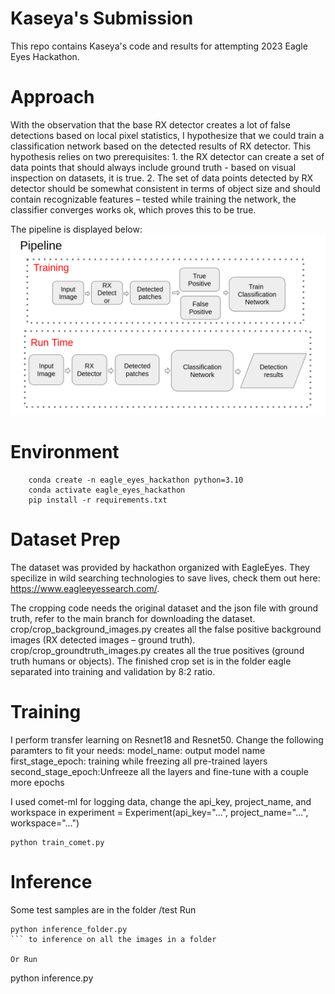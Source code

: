 # Kaseya's Submission

This repo contains Kaseya's code and results for attempting 2023 Eagle Eyes Hackathon.

# Approach

With the observation that the base RX detector creates a lot of false detections based on local pixel statistics, I hypothesize that we could train a classification network based on the detected results of RX detector. This hypothesis relies on two prerequisites: 1. the RX detector can create a set of data points that should always include ground truth - based on visual inspection on datasets, it is true. 2. The set of data points detected by RX detector should be somewhat consistent in terms of object size and should contain recognizable features – tested while training the network, the classifier converges works ok, which proves this to be true.

The pipeline is displayed below: 
![System pipeline](images/pipeline.png)

# Environment

```
    conda create -n eagle_eyes_hackathon python=3.10
    conda activate eagle_eyes_hackathon
    pip install -r requirements.txt

```

# Dataset Prep
The dataset was provided by hackathon organized with EagleEyes. They specilize in wild searching technologies to save lives, check them out here: https://www.eagleeyessearch.com/. 

The cropping code needs the original dataset and the json file with ground truth, refer to the main branch for downloading the dataset. crop/crop_background_images.py creates all the false positive background images (RX detected images – ground truth). crop/crop_groundtruth_images.py creates all the true positives (ground truth humans or objects). The finished crop set is in the folder eagle separated into training and validation by 8:2 ratio.

# Training
I perform transfer learning on Resnet18 and Resnet50. 
Change the following paramters to fit your needs:
model_name: output model name
first_stage_epoch: training while freezing all pre-trained layers
second_stage_epoch:Unfreeze all the layers and fine-tune with a couple more epochs

I used comet-ml for logging data, change the api_key, project_name, and workspace in experiment = Experiment(api_key="...", project_name="...", workspace="...")

```
python train_comet.py
```

# Inference
Some test samples are in the folder /test
Run 
```
python inference_folder.py
``` to inference on all the images in a folder

Or Run 
```
python inference.py
``` to inference on a single image



